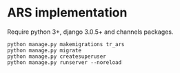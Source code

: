 ARS implementation
==================

Require python 3+, django 3.0.5+ and channels packages.

```
python manage.py makemigrations tr_ars
python manage.py migrate
python manage.py createsuperuser
python manage.py runserver --noreload
```

